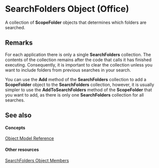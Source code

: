 
# SearchFolders Object (Office)

A collection of  **ScopeFolder** objects that determines which folders are searched.


## Remarks

For each application there is only a single  **SearchFolders** collection. The contents of the collection remains after the code that calls it has finished executing. Consequently, it is important to clear the collection unless you want to include folders from previous searches in your search.

You can use the  **Add** method of the **SearchFolders** collection to add a **ScopeFolder** object to the **SearchFolders** collection, however, it is usually simpler to use the **AddToSearchFolders** method of the **ScopeFolder** that you want to add, as there is only one **SearchFolders** collection for all searches.


## See also


#### Concepts


[Object Model Reference](499c789a-aba2-0fad-649a-0ea964cd3b5e.md)
#### Other resources


[SearchFolders Object Members](9d383fde-dffb-8008-eb5a-757694975d20.md)